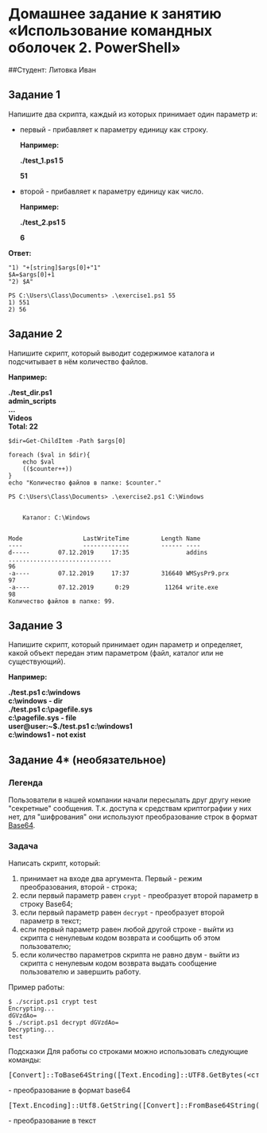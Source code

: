 # Домашнее задание к занятию «Использование командных оболочек 2. PowerShell»

##Студент: Литовка Иван



## Задание 1

Напишите два скрипта, каждый из которых принимает один параметр и:

- первый - прибавляет к параметру единицу как строку.

  **Например:**

  **./test_1.ps1 5**

  **51**

- второй - прибавляет к параметру единицу как число.

  **Например:**

  **./test_2.ps1 5**

  **6**

**Ответ:**
```
"1) "+[string]$args[0]+"1" 
$A=$args[0]+1
"2) $A"
```
```
PS C:\Users\Class\Documents> .\exercise1.ps1 55
1) 551
2) 56
```

## Задание 2

Напишите скрипт, который выводит содержимое каталога и подсчитывает в нём количество файлов.

**Например:**

**./test_dir.ps1**  
**admin_scripts**  
**...**  
**Videos**  
**Total: 22**  


```
$dir=Get-ChildItem -Path $args[0]

foreach ($val in $dir){
    echo $val
    (($counter++))
}
echo "Количество файлов в папке: $counter."

PS C:\Users\Class\Documents> .\exercise2.ps1 C:\Windows


    Каталог: C:\Windows


Mode                 LastWriteTime         Length Name                                                                                                                                                                   
----                 -------------         ------ ----                                                                                                                                                                   
d-----        07.12.2019     17:35                addins                                                                                                                                                                 
.............................                                                                                                                                                         
96
-a----        07.12.2019     17:37         316640 WMSysPr9.prx                                                                                                                                                           
97
-a----        07.12.2019      0:29          11264 write.exe                                                                                                                                                              
98
Количество файлов в папке: 99.
```

## Задание 3

Напишите скрипт, который принимает один параметр и определяет, какой объект передан этим параметром (файл, каталог или не существующий). 

**Например:**

**./test.ps1 c:\windows**  
**c:\windows - dir**  
**./test.ps1 c:\pagefile.sys**  
**c:\pagefile.sys - file**  
**user@user:~$./test.ps1 c:\windows1**  
**c:\windows1 - not exist**  



## Задание 4* (необязательное)

### Легенда

Пользователи в нашей компании начали пересылать друг другу некие "секретные" сообщения. Т.к. доступа к средствам криптографии у них нет, для "шифрования" они используют преобразование строк в формат [Base64](https://ru.wikipedia.org/wiki/Base64).

### Задача

Написать скрипт, который:

1. принимает на входе два аргумента. Первый - режим преобразования, второй - строка;
2. если первый параметр равен `crypt` - преобразует второй параметр в строку Base64;
3. если первый параметр равен `decrypt` - преобразует второй параметр в текст;
4. если первый параметр равен любой другой строке - выйти из скрипта с ненулевым кодом возврата и сообщить об этом пользователю;
5. если количество параметров скрипта не равно двум - выйти из скрипта с ненулевым кодом возврата выдать сообщение пользователю и завершить работу.

Пример работы:

```
$ ./script.ps1 crypt test
Encrypting...
dGVzdAo=
$ ./script.ps1 decrypt dGVzdAo=
Decrypting...
test
```

Подсказки
Для работы со строками можно использовать следующие команды:

<pre>[Convert]::ToBase64String([Text.Encoding]::UTF8.GetBytes(<строка>))</pre> - преобразование в формат base64

<pre>[Text.Encoding]::Utf8.GetString([Convert]::FromBase64String(<строка>))</pre> - преобразование в текст
